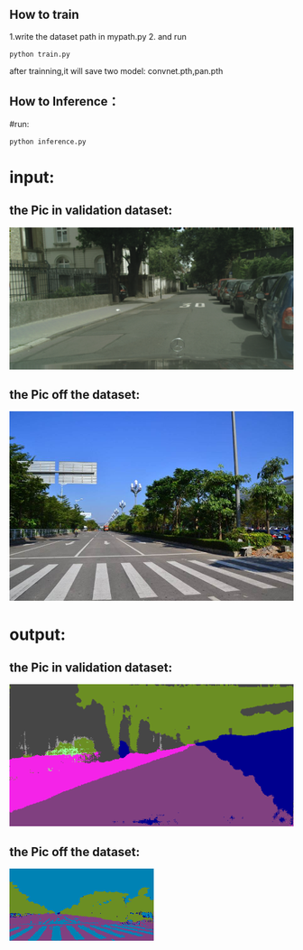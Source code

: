 
## How to train
1.write the dataset path in mypath.py
2. and run 
```
python train.py
```
after trainning,it will save two model: convnet.pth,pan.pth
## How to Inference：
#run:
```
python inference.py
```
# input:
## the Pic in validation dataset:
![image](https://github.com/Andy-zhujunwen/pytorch-Pyramid-Attention-Networks-PAN-/blob/master/pan%2Bcityspaces/s3.png)

## the Pic off the dataset:
![image](https://github.com/Andy-zhujunwen/pytorch-Pyramid-Attention-Networks-PAN-/blob/master/pan%2Bcityspaces/s1.jpeg)

# output:
## the Pic in validation dataset:
![image](https://github.com/Andy-zhujunwen/pytorch-Pyramid-Attention-Networks-PAN-/blob/master/pan%2Bcityspaces/testjpg.png)

## the Pic off the dataset:
![image](https://github.com/Andy-zhujunwen/pytorch-Pyramid-Attention-Networks-PAN-/blob/master/pan%2Bcityspaces/testjpg1.png)
